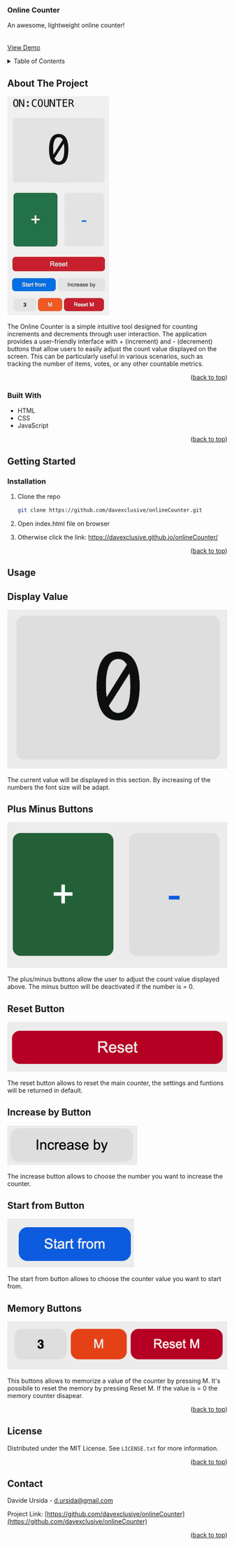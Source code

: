 <a id="readme-top"></a>

<!-- PROJECT -->
<br />
<div align="left">

  <h3 align="left">Online Counter</h3>

  <p align="left">
    An awesome, lightweight online counter!
    <br />
    <br />
    <br />
    <a href="https://davexclusive.github.io/onlineCounter/">View Demo</a>
</div>



<!-- TABLE OF CONTENTS -->
<details>
  <summary>Table of Contents</summary>
  <ol>
    <li>
      <a href="#about-the-project">About The Project</a>
      <ul>
        <li><a href="#built-with">Built With</a></li>
      </ul>
    </li>
    <li>
      <a href="#getting-started">Getting Started</a>
      <ul>
        <li><a href="#installation">Installation</a></li>
      </ul>
    </li>
    <li><a href="#usage">Usage</a></li>
    <li><a href="#license">License</a></li>
    <li><a href="#contact">Contact</a></li>
  </ol>
</details>



<!-- ABOUT THE PROJECT -->
## About The Project

![alt text](/assets/images/online-counter-app-1.jpg)

The Online Counter is a simple intuitive tool designed for counting increments and decrements through user interaction.
The application provides a user-friendly interface with + (increment) and - (decrement) buttons that allow users to easily adjust the count value displayed on the screen. 
This can be particularly useful in various scenarios, such as tracking the number of items, votes, or any other countable metrics. 


<p align="right">(<a href="#readme-top">back to top</a>)</p>



### Built With

* HTML
* CSS
* JavaScript


<p align="right">(<a href="#readme-top">back to top</a>)</p>



<!-- GETTING STARTED -->
## Getting Started

### Installation

1. Clone the repo
   ```sh
   git clone https://github.com/davexclusive/onlineCounter.git
   ```

2. Open index.html file on browser

3. Otherwise click the link: https://davexclusive.github.io/onlineCounter/


<p align="right">(<a href="#readme-top">back to top</a>)</p>



<!-- USAGE EXAMPLES -->
## Usage

## Display Value

![alt text](/assets/images/display-value.png)

The current value will be displayed in this section. By increasing of the numbers the font size will be adapt.


## Plus Minus Buttons

![alt text](/assets/images/plus-minus-counter.png)

The plus/minus buttons allow the user to adjust the count value displayed above. The minus button will be deactivated if the number is = 0.

## Reset Button

![alt text](/assets/images/reset-counter.png)

The reset button allows to reset the main counter, the settings and funtions will be returned in default.

## Increase by Button

![alt text](/assets/images/increase%20by%20value.png)

The increase button allows to choose the number you want to increase the counter.


## Start from Button

![alt text](/assets/images/start-from-value.png)

The start from button allows to choose the counter value you want to start from.

## Memory Buttons

![alt text](/assets/images/memory-buttons.png)

This buttons allows to memorize a value of the counter by pressing M. It's possibile to reset the memory by pressing Reset M. If the value is = 0 the memory counter disapear.



<p align="right">(<a href="#readme-top">back to top</a>)</p>



<!-- LICENSE -->
## License

Distributed under the MIT License. See `LICENSE.txt` for more information.

<p align="right">(<a href="#readme-top">back to top</a>)</p>



<!-- CONTACT -->
## Contact

Davide Ursida  - d.ursida@gmail.com

Project Link: [https://github.com/davexclusive/onlineCounter](https://github.com/davexclusive/onlineCounter)

<p align="right">(<a href="#readme-top">back to top</a>)</p>